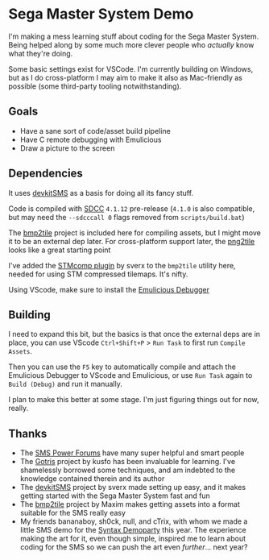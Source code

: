 # Sega Master System Demo

I'm making a mess learning stuff about coding for the Sega Master System. Being helped along by some much more clever people who _actually_ know what they're doing.

Some basic settings exist for VSCode. I'm currently building on Windows, but as I do cross-platform I may aim to make it also as Mac-friendly as possible (some third-party tooling notwithstanding).

## Goals

-   Have a sane sort of code/asset build pipeline
-   Have C remote debugging with Emulicious
-   Draw a picture to the screen

## Dependencies

It uses [devkitSMS](https://github.com/sverx/devkitSMS) as a basis for doing all its fancy stuff.

Code is compiled with [SDCC](http://sdcc.sourceforge.net/) `4.1.12` pre-release (`4.1.0` is also compatible, but may need the `--sdcccall 0` flags removed from `scripts/build.bat`)

The [bmp2tile](https://github.com/maxim-zhao/bmp2tile) project is included here for compiling assets, but I might move it to be an external dep later. For cross-platform support later, the [png2tile](https://github.com/yuv422/png2tile) looks like a great starting point

I've added the [STMcomp plugin](https://github.com/sverx/STMcomp) by sverx to the `bmp2tile` utility here, needed for using STM compressed tilemaps. It's nifty.

Using VScode, make sure to install the [Emulicious Debugger](https://marketplace.visualstudio.com/items?itemName=emulicious.emulicious-debugger)

## Building

I need to expand this bit, but the basics is that once the external deps are in place, you can use VScode `Ctrl+Shift+P` > `Run Task` to first run `Compile Assets`.

Then you can use the `F5` key to automatically compile and attach the Emulicious Debugger to VScode and Emulicious, or use `Run Task` again to `Build (Debug)` and run it manually.

I plan to make this better at some stage. I'm just figuring things out for now, really.

## Thanks

-   The [SMS Power Forums](https://www.smspower.org/forums) have many super helpful and smart people
-   The [Gotris](https://gitlab.com/1985Alternativo/gotris) project by kusfo has been invaluable for learning. I've shamelessly borrowed some techniques, and am indebted to the knowledge contained therein and its author
-   The [devkitSMS](https://github.com/sverx/devkitSMS) project by sverx made setting up easy, and it makes getting started with the Sega Master System fast and fun
-   The [bmp2tile](https://github.com/maxim-zhao/bmp2tile) project by Maxim makes getting assets into a format suitable for the SMS really easy
-   My friends bananaboy, sh0ck, null, and cTrix, with whom we made a little SMS demo for the [Syntax Demoparty](https://syntaxparty.org/) this year. The experience making the art for it, even though simple, inspired me to learn about coding for the SMS so we can push the art even _further_... next year?
